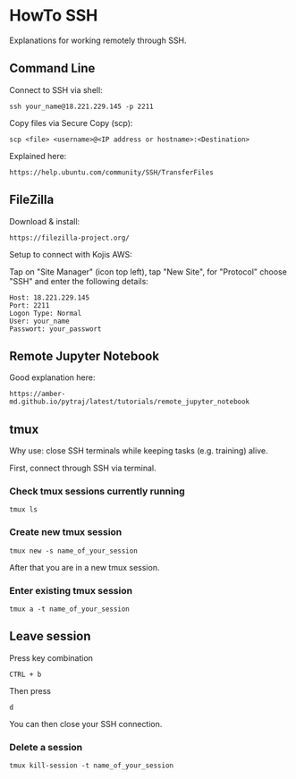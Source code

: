 # HowTo SSH

Explanations for working remotely through SSH.

## Command Line

Connect to SSH via shell:

    ssh your_name@18.221.229.145 -p 2211
    
Copy files via Secure Copy (scp):

    scp <file> <username>@<IP address or hostname>:<Destination>
    
Explained here:

    https://help.ubuntu.com/community/SSH/TransferFiles


## FileZilla

Download & install:

    https://filezilla-project.org/
    
Setup to connect with Kojis AWS:

Tap on "Site Manager" (icon top left), 
tap "New Site", for "Protocol" choose "SSH" 
and enter the following details:

    Host: 18.221.229.145
    Port: 2211
    Logon Type: Normal
    User: your_name
    Passwort: your_passwort

## Remote Jupyter Notebook

Good explanation here:

    https://amber-md.github.io/pytraj/latest/tutorials/remote_jupyter_notebook


## tmux

Why use: close SSH terminals while keeping tasks (e.g. training) alive.

First, connect through SSH via terminal.

### Check tmux sessions currently running

    tmux ls
    
### Create new tmux session

    tmux new -s name_of_your_session
    
After that you are in a new tmux session.

### Enter existing tmux session

    tmux a -t name_of_your_session

## Leave session

Press key combination

    CTRL + b
    
Then press 

    d
    
You can then close your SSH connection.

### Delete a session

    tmux kill-session -t name_of_your_session
    

    